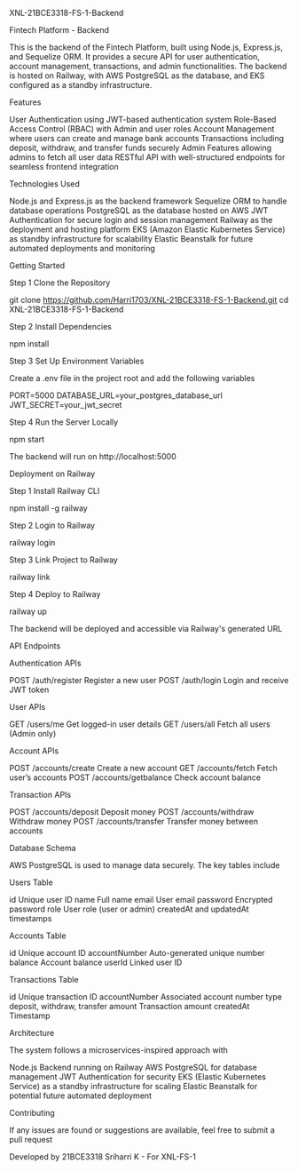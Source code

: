 XNL-21BCE3318-FS-1-Backend

Fintech Platform - Backend

This is the backend of the Fintech Platform, built using Node.js, Express.js, and Sequelize ORM. It provides a secure API for user authentication, account management, transactions, and admin functionalities. The backend is hosted on Railway, with AWS PostgreSQL as the database, and EKS configured as a standby infrastructure.

Features

User Authentication using JWT-based authentication system
Role-Based Access Control (RBAC) with Admin and user roles
Account Management where users can create and manage bank accounts
Transactions including deposit, withdraw, and transfer funds securely
Admin Features allowing admins to fetch all user data
RESTful API with well-structured endpoints for seamless frontend integration

Technologies Used

Node.js and Express.js as the backend framework
Sequelize ORM to handle database operations
PostgreSQL as the database hosted on AWS
JWT Authentication for secure login and session management
Railway as the deployment and hosting platform
EKS (Amazon Elastic Kubernetes Service) as standby infrastructure for scalability
Elastic Beanstalk for future automated deployments and monitoring

Getting Started

Step 1 Clone the Repository

git clone https://github.com/Harri1703/XNL-21BCE3318-FS-1-Backend.git
cd XNL-21BCE3318-FS-1-Backend

Step 2 Install Dependencies

npm install

Step 3 Set Up Environment Variables

Create a .env file in the project root and add the following variables

PORT=5000
DATABASE_URL=your_postgres_database_url
JWT_SECRET=your_jwt_secret

Step 4 Run the Server Locally

npm start

The backend will run on http://localhost:5000

Deployment on Railway

Step 1 Install Railway CLI

npm install -g railway

Step 2 Login to Railway

railway login

Step 3 Link Project to Railway

railway link

Step 4 Deploy to Railway

railway up

The backend will be deployed and accessible via Railway's generated URL

API Endpoints

Authentication APIs

POST /auth/register Register a new user
POST /auth/login Login and receive JWT token

User APIs

GET /users/me Get logged-in user details
GET /users/all Fetch all users (Admin only)

Account APIs

POST /accounts/create Create a new account
GET /accounts/fetch Fetch user’s accounts
POST /accounts/getbalance Check account balance

Transaction APIs

POST /accounts/deposit Deposit money
POST /accounts/withdraw Withdraw money
POST /accounts/transfer Transfer money between accounts

Database Schema

AWS PostgreSQL is used to manage data securely. The key tables include

Users Table

id Unique user ID
name Full name
email User email
password Encrypted password
role User role (user or admin)
createdAt and updatedAt timestamps

Accounts Table

id Unique account ID
accountNumber Auto-generated unique number
balance Account balance
userId Linked user ID

Transactions Table

id Unique transaction ID
accountNumber Associated account number
type deposit, withdraw, transfer
amount Transaction amount
createdAt Timestamp

Architecture

The system follows a microservices-inspired approach with

Node.js Backend running on Railway
AWS PostgreSQL for database management
JWT Authentication for security
EKS (Elastic Kubernetes Service) as a standby infrastructure for scaling
Elastic Beanstalk for potential future automated deployment

Contributing

If any issues are found or suggestions are available, feel free to submit a pull request

Developed by 21BCE3318 Sriharri K - For XNL-FS-1
